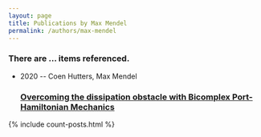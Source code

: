 ```yaml
---
layout: page
title: Publications by Max Mendel
permalink: /authors/max-mendel
---
```


<h3 id="number-posts">There are ... items referenced.</h3>
<ul class="post-list">
<li><span class='post-meta'>2020 -- Coen Hutters, Max Mendel</span><h3><a class='post-link' href="{{ site.baseurl }}/overcoming-the-dissipation-obstacle-with-bicomplex-port-hamiltonian-mechanics">Overcoming the dissipation obstacle with Bicomplex Port-Hamiltonian Mechanics</a></h3></li>

</ul>
{% include count-posts.html %}
